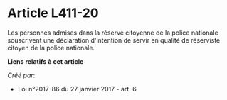 # Article L411-20

Les personnes admises dans la réserve citoyenne de la police nationale souscrivent une déclaration d'intention de servir en
qualité de réserviste citoyen de la police nationale.

**Liens relatifs à cet article**

_Créé par_:

  - Loi n°2017-86 du 27 janvier 2017 - art. 6
